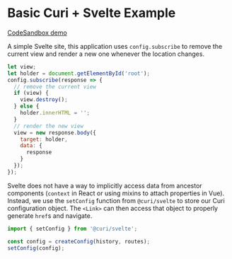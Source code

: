 # Basic Curi + Svelte Example

[CodeSandbox demo](https://codesandbox.io/github/pshrmn/curi/tree/master/examples/basic-svelte)

A simple Svelte site, this application uses `config.subscribe` to remove the current view and render a new one whenever the location changes.

```js
let view;
let holder = document.getElementById('root');
config.subscribe(response => {
  // remove the current view
  if (view) {
    view.destroy();
  } else {
    holder.innerHTML = '';
  }
  // render the new view
  view = new response.body({
    target: holder,
    data: {
      response
    }
  });
});
```

Svelte does not have a way to implicitly access data from ancestor components (`context` in React or using mixins to attach properties in Vue). Instead, we use the `setConfig` function from `@curi/svelte` to store our Curi configuration object. The `<Link>` can then access that object to properly generate `href`s and navigate.

```js
import { setConfig } from '@curi/svelte';

const config = createConfig(history, routes);
setConfig(config);
```
